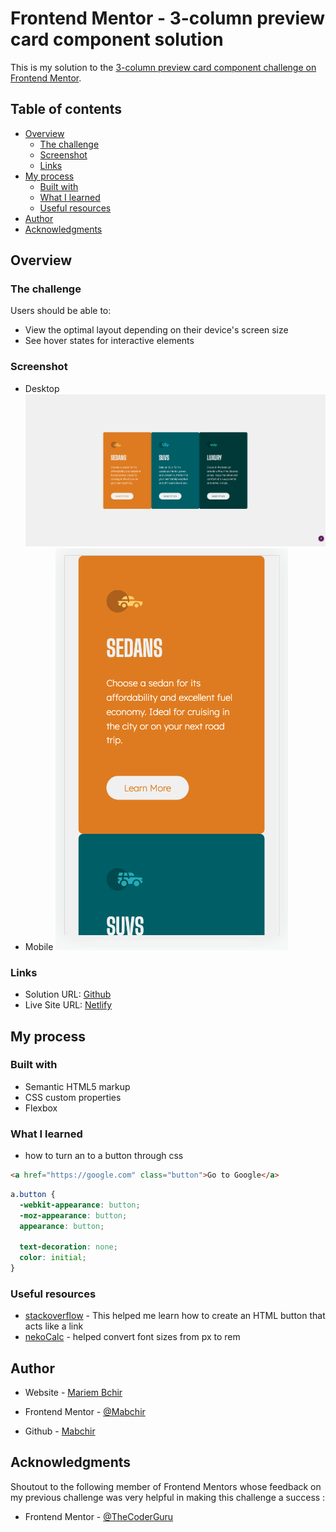 # Frontend Mentor - 3-column preview card component solution

This is my solution to the [3-column preview card component challenge on Frontend Mentor](https://www.frontendmentor.io/challenges/3column-preview-card-component-pH92eAR2-).

## Table of contents

- [Overview](#overview)
  - [The challenge](#the-challenge)
  - [Screenshot](#screenshot)
  - [Links](#links)
- [My process](#my-process)
  - [Built with](#built-with)
  - [What I learned](#what-i-learned)
  - [Useful resources](#useful-resources)
- [Author](#author)
- [Acknowledgments](#acknowledgments)

## Overview

### The challenge

Users should be able to:

- View the optimal layout depending on their device's screen size
- See hover states for interactive elements

### Screenshot

- Desktop
  ![](./images/Descktop.png)
- Mobile
  ![](./images/Mobile.png)

### Links

- Solution URL: [Github](https://github.com/Mabchir/3-column-preview-card-component)
- Live Site URL: [Netlify](https://amazing-curie-148f76.netlify.app/)

## My process

### Built with

- Semantic HTML5 markup
- CSS custom properties
- Flexbox

### What I learned

- how to turn an <a> to a button through css

```html
<a href="https://google.com" class="button">Go to Google</a>
```

```css
a.button {
  -webkit-appearance: button;
  -moz-appearance: button;
  appearance: button;

  text-decoration: none;
  color: initial;
}
```

### Useful resources

- [stackoverflow](https://stackoverflow.com/questions/2906582/how-to-create-an-html-button-that-acts-like-a-link) - This helped me learn how to create an HTML button that acts like a link
- [nekoCalc](https://nekocalc.com/px-to-rem-converter) - helped convert font sizes from px to rem

## Author

- Website - [Mariem Bchir](https://goofy-easley-2c8717.netlify.app/index.html)

- Frontend Mentor - [@Mabchir](https://www.frontendmentor.io/profile/Mabchir)

- Github - [Mabchir](https://github.com/Mabchir)

## Acknowledgments

Shoutout to the following member of Frontend Mentors whose feedback on my previous challenge was very helpful in making this challenge a success :

- Frontend Mentor - [@TheCoderGuru](https://www.frontendmentor.io/profile/grace-snow)
